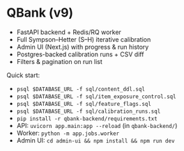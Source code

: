 # QBank (v9)
- FastAPI backend + Redis/RQ worker
- Full Sympson–Hetter (S–H) iterative calibration
- Admin UI (Next.js) with progress & run history
- Postgres-backed calibration runs + CSV diff
- Filters & pagination on run list

Quick start:
- `psql $DATABASE_URL -f sql/content_ddl.sql`
- `psql $DATABASE_URL -f sql/item_exposure_control.sql`
- `psql $DATABASE_URL -f sql/feature_flags.sql`
- `psql $DATABASE_URL -f sql/calibration_runs.sql`
- `pip install -r qbank-backend/requirements.txt`
- API: `uvicorn app.main:app --reload` (in `qbank-backend/`)
- Worker: `python -m app.jobs.worker`
- Admin UI: `cd admin-ui && npm install && npm run dev`